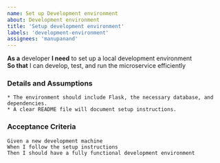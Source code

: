 ```yaml
---
name: Set up Development environment
about: Development environment
title: 'Setup development environment'
labels: 'development-environment'
assignees: 'manupanand'
---
```


**As a** developer 
**I need** to set up a local development environment  
**So that**  I can develop, test, and run the microservice efficiently  
      
### Details and Assumptions
    * The environment should include Flask, the necessary database, and dependencies. 
    * A clear README file will document setup instructions.     

### Acceptance Criteria     
    
    Given a new development machine  
    When I follow the setup instructions 
    Then I should have a fully functional development environment